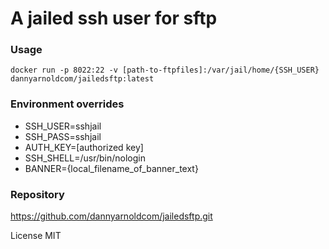 # A jailed ssh user for sftp  

### Usage

    docker run -p 8022:22 -v [path-to-ftpfiles]:/var/jail/home/{SSH_USER} dannyarnoldcom/jailedsftp:latest

### Environment overrides

 - SSH_USER=sshjail
 - SSH_PASS=sshjail
 - AUTH_KEY=[authorized key]
 - SSH_SHELL=/usr/bin/nologin
 - BANNER={local_filename_of_banner_text}
### Repository

<https://github.com/dannyarnoldcom/jailedsftp.git>

License MIT
